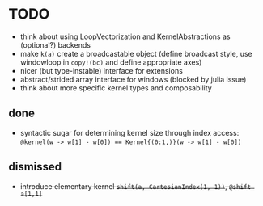 # TODO

- think about using LoopVectorization and KernelAbstractions as (optional?) backends
- make `k(a)` create a broadcastable object (define broadcast style, use
  windowloop in `copy!(bc)` and define appropriate axes)
- nicer (but type-instable) interface for extensions
- abstract/strided array interface for windows (blocked by julia issue)
- think about more specific kernel types and composability

## done

- syntactic sugar for determining kernel size through index access:
  `@kernel(w -> w[1] - w[0]) == Kernel{(0:1,)}(w -> w[1] - w[0])`

## dismissed
- <del>introduce elementary kernel `shift(a, CartesianIndex(1, 1))`, `@shift a[1,1]`</del>

